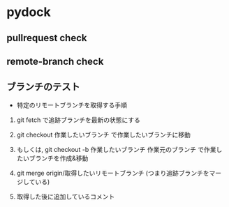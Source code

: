 # pydock

## pullrequest check

## remote-branch check 

## ブランチのテスト
- 特定のリモートブランチを取得する手順
1. git fetch で追跡ブランチを最新の状態にする
2. git checkout 作業したいブランチ で作業したいブランチに移動
2. もしくは, git checkout -b 作業したいブランチ 作業元のブランチ で作業したいブランチを作成&移動
3. git merge origin/取得したいリモートブランチ (つまり追跡ブランチをマージしている)


4. 取得した後に追加しているコメント